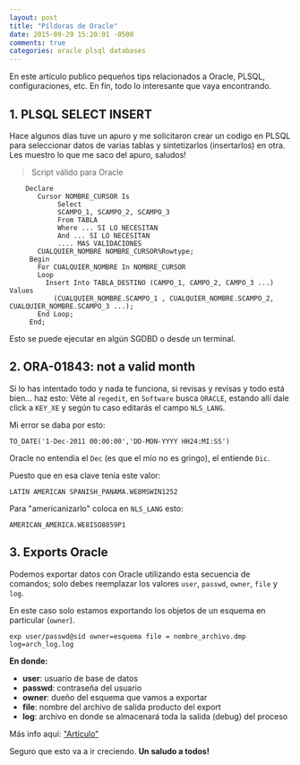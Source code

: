 ```yaml
---
layout: post
title: "Píldoras de Oracle"
date: 2015-09-29 15:20:01 -0500
comments: true
categories: oracle plsql databases
---
```


En este artículo publico pequeños tips relacionados a Oracle, PLSQL, configuraciones, etc. En fín, todo lo interesante que vaya encontrando.

<!--more-->

## 1. PLSQL SELECT INSERT

Hace algunos días tuve un apuro y me solicitaron crear un codigo en PLSQL para seleccionar datos de varias tablas y sintetizarlos (insertarlos) en otra.
Les muestro lo que me saco del apuro, saludos!

> Script válido para Oracle 

        Declare
           Cursor NOMBRE_CURSOR Is
                Select  
                SCAMPO_1, SCAMPO_2, SCAMPO_3
                From TABLA
                Where ... SI LO NECESITAN
                And ... SI LO NECESITAN
                .... MAS VALIDACIONES
           CUALQUIER_NOMBRE NOMBRE_CURSOR%Rowtype;
         Begin
           For CUALQUIER_NOMBRE In NOMBRE_CURSOR
           Loop
             Insert Into TABLA_DESTINO (CAMPO_1, CAMPO_2, CAMPO_3 ...) Values
               (CUALQUIER_NOMBRE.SCAMPO_1 , CUALQUIER_NOMBRE.SCAMPO_2, CUALQUIER_NOMBRE.SCAMPO_3 ...);
           End Loop;
         End;

Esto se puede ejecutar en algún SGDBD o desde un terminal.

## 2. ORA-01843: not a valid month

Si lo has intentado todo y nada te funciona, si revisas y revisas y todo está bien... haz esto:
Véte al `regedit`, en `Software` busca `ORACLE`, estando allí dale click a `KEY_XE` y según tu caso editarás el campo `NLS_LANG`.

Mi error se daba por esto:

    TO_DATE('1-Dec-2011 00:00:00','DD-MON-YYYY HH24:MI:SS')

Oracle no entendia el `Dec` (es que el mío no es gringo), el entiende `Dic`.

Puesto que en esa clave tenía este valor:

`LATIN AMERICAN SPANISH_PANAMA.WE8MSWIN1252`

Para "americanizarlo" coloca en `NLS_LANG` esto:

`AMERICAN_AMERICA.WE8ISO8859P1`

## 3. Exports Oracle

Podemos exportar datos con Oracle utilizando esta secuencia de comandos; solo debes reemplazar los valores `user`, `passwd`, `owner`, `file` y `log`.

En este caso solo estamos exportando los objetos de un esquema en particular (`owner`).

`exp user/passwd@sid owner=esquema file = nombre_archivo.dmp log=arch_log.log`

**En donde:**

* **user**: usuario de base de datos
* **passwd**: contraseña del usuario
* **owner**: dueño del esquema que vamos a exportar
* **file**: nombre del archivo de salida producto del export
* **log**: archivo en donde se almacenará toda la salida (debug) del proceso
 
Más info aquí: ["Artículo"](http://www.oracle-dba-online.com/export_and_import.htm "Import y Exports")

Seguro que esto va a ir creciendo. **Un saludo a todos!**


